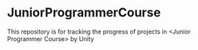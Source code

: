 # JuniorProgrammerCourse
This repository is for tracking the progress of projects in &lt;Junior Programmer Course> by Unity
